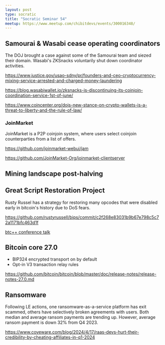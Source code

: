 ```yaml
---
layout: post
type: socratic
title: "Socratic Seminar 54"
meetup: https://www.meetup.com/chibitdevs/events/300016348/
---
```


## Samourai & Wasabi cease operating coordinators

The DOJ brought a case against some of the Samourai team and siezed their domain.  Wasabi's ZKSnacks voluntarily shut down coordinator activities.

<https://www.justice.gov/usao-sdny/pr/founders-and-ceo-cryptocurrency-mixing-service-arrested-and-charged-money-laundering>

<https://blog.wasabiwallet.io/zksnacks-is-discontinuing-its-coinjoin-coordination-service-1st-of-june/>

<https://www.coincenter.org/dojs-new-stance-on-crypto-wallets-is-a-threat-to-liberty-and-the-rule-of-law/>

### JoinMarket

JoinMarket is a P2P coinjoin system, where users select coinjoin counterparties from a list of offers.

<https://github.com/joinmarket-webui/jam>

<https://github.com/JoinMarket-Org/joinmarket-clientserver>

## Mining landscape post-halving

## Great Script Restoration Project

Rusty Russel has a strategy for restoring many opcodes that were disabled early in bitcoin's history due to DoS fears.

<https://github.com/rustyrussell/bips/commit/c2f268e83031b9b67e798c5c72a1171bfc463d1f>

[btc++ conference talk](https://www.youtube.com/watch?v=rSp8918HLnA)

## Bitcoin core 27.0

- BIP324 encrypted transport on by default
- Opt-in V3 transaction relay rules

<https://github.com/bitcoin/bitcoin/blob/master/doc/release-notes/release-notes-27.0.md>

## Ransomware

Following LE actions, one ransomware-as-a-service platform has exit scammed, others have selectively broken agreements with users.  Both median and average ransom payments are trending up.  However, average ransom payment is down 32% from Q4 2023.

<https://www.coveware.com/blog/2024/4/17/raas-devs-hurt-their-credibility-by-cheating-affiliates-in-q1-2024>
